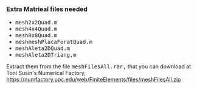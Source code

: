 ### Extra Matrieal files needed ###

* <tt>mesh2x2Quad.m</tt>
* <tt>mesh4x4Quad.m</tt>
* <tt>mesh8x8Quad.m</tt>
* <tt>meshmeshPlacaForatQuad.m</tt>
* <tt>meshAleta2DQuad.m</tt>
* <tt>meshAleta2DTriang.m</tt>

Extract them from the file <tt>meshFilesAll.rar,</tt> that you can
download at Toni Susin's Numerical Factory,
https://numfactory.upc.edu/web/FiniteElements/files/meshFilesAll.zip
